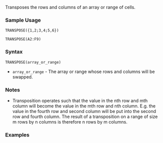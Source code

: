 Transposes the rows and columns of an array or range of cells.

### Sample Usage

`TRANSPOSE({1,2;3,4;5,6})`

`TRANSPOSE(A2:F9)`

### Syntax

`TRANSPOSE(array_or_range)`

* `array_or_range` - The array or range whose rows and columns will be swapped.

### Notes

* Transposition operates such that the value in the nth row and mth column will become the value in the mth row and nth column. E.g. the value in the fourth row and second column will be put into the second row and fourth column. The result of a transposition on a range of size m rows by n columns is therefore n rows by m columns.

### Examples